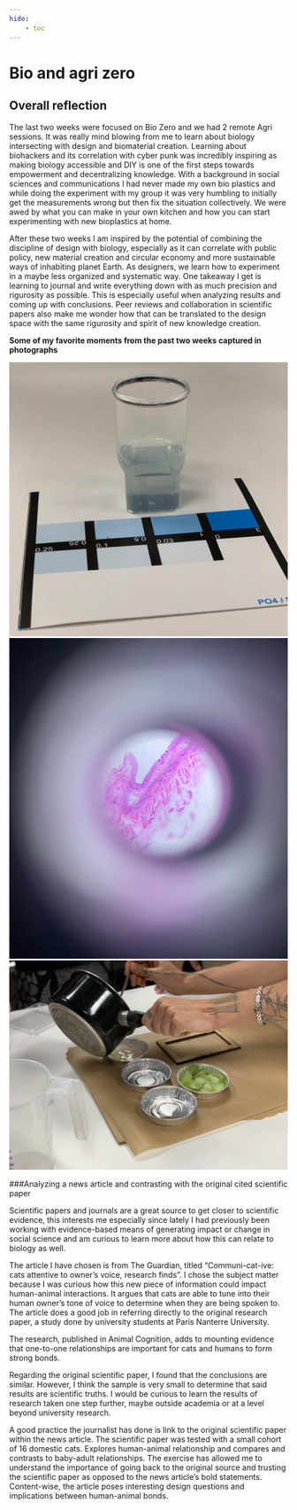 ```yaml
---
hide:
    - toc
---
```


# Bio and agri zero

## Overall reflection

The last two weeks were focused on Bio Zero and we had 2 remote Agri sessions. It was really mind blowing from me to learn about biology intersecting with design and biomaterial creation. Learning about biohackers and its correlation with cyber punk was incredibly inspiring as making biology accessible and DIY is one of the first steps towards empowerment and decentralizing knowledge. With a background in social sciences and communications I had never made my own bio plastics and while doing the experiment with my group it was very humbling to initially get the measurements wrong but then fix the situation collectively. We were awed by what you can make in your own kitchen and how you can start experimenting with new bioplastics at home.

After these two weeks I am inspired by the potential of combining the discipline of design with biology, especially as it can correlate with public policy, new material creation and circular economy and more sustainable ways of inhabiting planet Earth. As designers, we learn how to experiment in a maybe less organized and systematic way. One takeaway I get is learning to journal and write everything down with as much precision and rigurosity as possible. This is especially useful when analyzing results and coming up with conclusions. Peer reviews and collaboration in scientific papers also make me wonder how that can be translated to the design space with the same rigurosity and spirit of new knowledge creation.

**Some of my favorite moments from the past two weeks captured in photographs**

![](../images/MT01/bio1.png)
![](../images/MT01/bio2.png)
![](../images/MT01/bio3.jpg)

###Analyzing a news article and contrasting with the original cited scientific paper

Scientific papers and journals are a great source to get closer to scientific evidence, this interests me especially since lately I had previously been working with evidence-based means of generating impact or change in social science and am curious to learn more about how this can relate to biology as well.


The article I have chosen is from The Guardian, titled “Communi-cat-ive: cats attentive to owner’s voice, research finds”. I chose the subject matter because I was curious how this new piece of information could impact human-animal interactions. It argues that cats are able to tune into their human owner’s tone of voice to determine when they are being spoken to. The article does a good job in referring directly to the original research paper, a study done by university students at Paris Nanterre University.


The research, published in Animal Cognition, adds to mounting evidence that one-to-one relationships are important for cats and humans to form strong bonds.


Regarding the original scientific paper, I found that the conclusions are similar. However, I think the sample is very small to determine that said results are scientific truths. I would be curious to learn the results of research taken one step further, maybe outside academia or at a level beyond university research.


A good practice the journalist has done is link to the original scientific paper within the news article. The scientific paper was tested with a small cohort of 16 domestic cats. Explores human-animal relationship and compares and contrasts to baby-adult relationships. The exercise has allowed me to understand the importance of going back to the original source and trusting the scientific paper as opposed to the news article’s bold statements. Content-wise, the article poses interesting design questions and implications between human-animal bonds.
